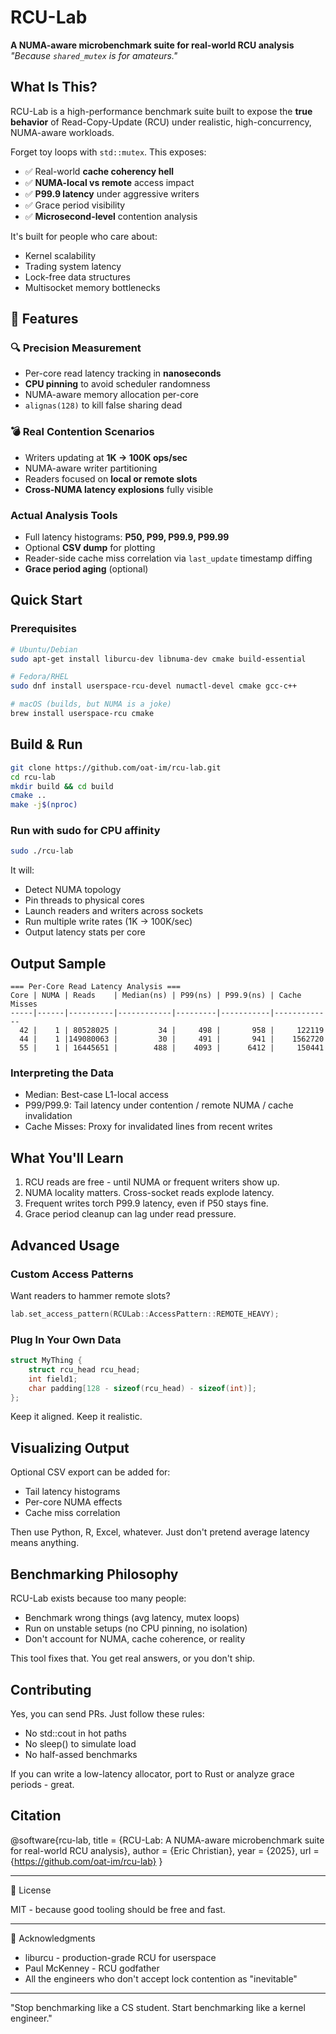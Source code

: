 # RCU-Lab  
**A NUMA-aware microbenchmark suite for real-world RCU analysis**  
*"Because `shared_mutex` is for amateurs."*

## What Is This?

RCU-Lab is a high-performance benchmark suite built to expose the **true behavior** of Read-Copy-Update (RCU) under realistic, high-concurrency, NUMA-aware workloads.

Forget toy loops with `std::mutex`. This exposes:
- ✅ Real-world **cache coherency hell**
- ✅ **NUMA-local vs remote** access impact
- ✅ **P99.9 latency** under aggressive writers
- ✅ Grace period visibility
- ✅ **Microsecond-level** contention analysis

It's built for people who care about:
- Kernel scalability
- Trading system latency
- Lock-free data structures
- Multisocket memory bottlenecks

## 🔧 Features

### 🔍 Precision Measurement
- Per-core read latency tracking in **nanoseconds**
- **CPU pinning** to avoid scheduler randomness
- NUMA-aware memory allocation per-core
- `alignas(128)` to kill false sharing dead

### 💣 Real Contention Scenarios
- Writers updating at **1K → 100K ops/sec**
- NUMA-aware writer partitioning
- Readers focused on **local or remote slots**
- **Cross-NUMA latency explosions** fully visible

### Actual Analysis Tools
- Full latency histograms: **P50, P99, P99.9, P99.99**
- Optional **CSV dump** for plotting
- Reader-side cache miss correlation via `last_update` timestamp diffing
- **Grace period aging** (optional)

## Quick Start

### Prerequisites

```bash
# Ubuntu/Debian
sudo apt-get install liburcu-dev libnuma-dev cmake build-essential

# Fedora/RHEL
sudo dnf install userspace-rcu-devel numactl-devel cmake gcc-c++

# macOS (builds, but NUMA is a joke)
brew install userspace-rcu cmake
```

## Build & Run

```bash
git clone https://github.com/oat-im/rcu-lab.git
cd rcu-lab
mkdir build && cd build
cmake ..
make -j$(nproc)
```

### Run with sudo for CPU affinity
```bash
sudo ./rcu-lab
```

It will:
 - Detect NUMA topology
 - Pin threads to physical cores
 - Launch readers and writers across sockets
 - Run multiple write rates (1K → 100K/sec)
 - Output latency stats per core

## Output Sample

```
=== Per-Core Read Latency Analysis ===
Core | NUMA | Reads    | Median(ns) | P99(ns) | P99.9(ns) | Cache Misses
-----|------|----------|------------|---------|-----------|-------------
  42 |    1 | 80528025 |         34 |     498 |       958 |     122119
  44 |    1 |149080063 |         30 |     491 |       941 |    1562720
  55 |    1 | 16445651 |        488 |    4093 |      6412 |     150441
```

### Interpreting the Data

 - Median: Best-case L1-local access
 - P99/P99.9: Tail latency under contention / remote NUMA / cache invalidation
 - Cache Misses: Proxy for invalidated lines from recent writes

##  What You'll Learn
 1. RCU reads are free - until NUMA or frequent writers show up.
 2. NUMA locality matters. Cross-socket reads explode latency.
 3. Frequent writes torch P99.9 latency, even if P50 stays fine.
 4. Grace period cleanup can lag under read pressure.


## Advanced Usage

### Custom Access Patterns

Want readers to hammer remote slots?

```cpp
lab.set_access_pattern(RCULab::AccessPattern::REMOTE_HEAVY);
```

### Plug In Your Own Data

```cpp
struct MyThing {
    struct rcu_head rcu_head;
    int field1;
    char padding[128 - sizeof(rcu_head) - sizeof(int)];
};
```

Keep it aligned. Keep it realistic.

## Visualizing Output

Optional CSV export can be added for:
 - Tail latency histograms
 - Per-core NUMA effects
 - Cache miss correlation

Then use Python, R, Excel, whatever. Just don't pretend average latency means anything.

## Benchmarking Philosophy

RCU-Lab exists because too many people:
 - Benchmark wrong things (avg latency, mutex loops)
 - Run on unstable setups (no CPU pinning, no isolation)
 - Don't account for NUMA, cache coherence, or reality

This tool fixes that. You get real answers, or you don't ship.


## Contributing

Yes, you can send PRs. Just follow these rules:
 - No std::cout in hot paths
 - No sleep() to simulate load
 - No half-assed benchmarks

If you can write a low-latency allocator, port to Rust or analyze grace periods - great.

## Citation

@software{rcu-lab,
  title = {RCU-Lab: A NUMA-aware microbenchmark suite for real-world RCU analysis},
  author = {Eric Christian},
  year = {2025},
  url = {https://github.com/oat-im/rcu-lab}
}


---

🪪 License

MIT - because good tooling should be free and fast.

---

🙏 Acknowledgments
 - liburcu - production-grade RCU for userspace
 - Paul McKenney - RCU godfather
 - All the engineers who don't accept lock contention as "inevitable"

---

"Stop benchmarking like a CS student. Start benchmarking like a kernel engineer."